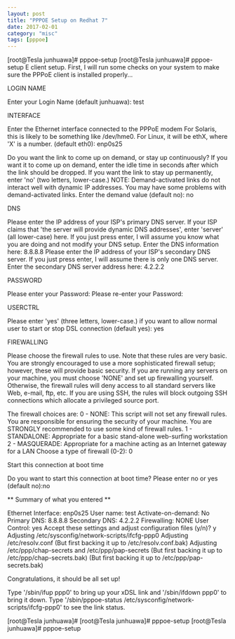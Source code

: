 ```yaml
---
layout: post
title: "PPPOE Setup on Redhat 7"
date: 2017-02-01
category: "misc" 
tags: [pppoe]
---
```


[root@Tesla junhuawa]# pppoe-setup 
[root@Tesla junhuawa]# pppoe-setup 
E client setup.  First, I will run some checks on
your system to make sure the PPPoE client is installed properly...


LOGIN NAME

Enter your Login Name (default junhuawa): test

INTERFACE

Enter the Ethernet interface connected to the PPPoE modem
For Solaris, this is likely to be something like /dev/hme0.
For Linux, it will be ethX, where 'X' is a number.
(default eth0): enp0s25

Do you want the link to come up on demand, or stay up continuously?
If you want it to come up on demand, enter the idle time in seconds
after which the link should be dropped.  If you want the link to
stay up permanently, enter 'no' (two letters, lower-case.)
NOTE: Demand-activated links do not interact well with dynamic IP
addresses.  You may have some problems with demand-activated links.
Enter the demand value (default no): no

DNS

Please enter the IP address of your ISP's primary DNS server.
If your ISP claims that 'the server will provide dynamic DNS addresses',
enter 'server' (all lower-case) here.
If you just press enter, I will assume you know what you are
doing and not modify your DNS setup.
Enter the DNS information here: 8.8.8.8
Please enter the IP address of your ISP's secondary DNS server.
If you just press enter, I will assume there is only one DNS server.
Enter the secondary DNS server address here: 4.2.2.2

PASSWORD

Please enter your Password: 
Please re-enter your Password: 

USERCTRL

Please enter 'yes' (three letters, lower-case.) if you want to allow
normal user to start or stop DSL connection (default yes): yes

FIREWALLING

Please choose the firewall rules to use.  Note that these rules are
very basic.  You are strongly encouraged to use a more sophisticated
firewall setup; however, these will provide basic security.  If you
are running any servers on your machine, you must choose 'NONE' and
set up firewalling yourself.  Otherwise, the firewall rules will deny
access to all standard servers like Web, e-mail, ftp, etc.  If you
are using SSH, the rules will block outgoing SSH connections which
allocate a privileged source port.

The firewall choices are:
0 - NONE: This script will not set any firewall rules.  You are responsible
          for ensuring the security of your machine.  You are STRONGLY
          recommended to use some kind of firewall rules.
1 - STANDALONE: Appropriate for a basic stand-alone web-surfing workstation
2 - MASQUERADE: Appropriate for a machine acting as an Internet gateway
                for a LAN
Choose a type of firewall (0-2): 0

Start this connection at boot time

Do you want to start this connection at boot time?
Please enter no or yes (default no):no

** Summary of what you entered **

Ethernet Interface: enp0s25
User name:          test
Activate-on-demand: No
Primary DNS:        8.8.8.8
Secondary DNS:      4.2.2.2
Firewalling:        NONE
User Control:       yes
Accept these settings and adjust configuration files (y/n)? y
Adjusting /etc/sysconfig/network-scripts/ifcfg-ppp0
Adjusting /etc/resolv.conf
  (But first backing it up to /etc/resolv.conf.bak)
Adjusting /etc/ppp/chap-secrets and /etc/ppp/pap-secrets
  (But first backing it up to /etc/ppp/chap-secrets.bak)
  (But first backing it up to /etc/ppp/pap-secrets.bak)



Congratulations, it should be all set up!

Type '/sbin/ifup ppp0' to bring up your xDSL link and '/sbin/ifdown ppp0'
to bring it down.
Type '/sbin/pppoe-status /etc/sysconfig/network-scripts/ifcfg-ppp0'
to see the link status.

[root@Tesla junhuawa]# 
[root@Tesla junhuawa]# pppoe-setup 
[root@Tesla junhuawa]# pppoe-setup 

